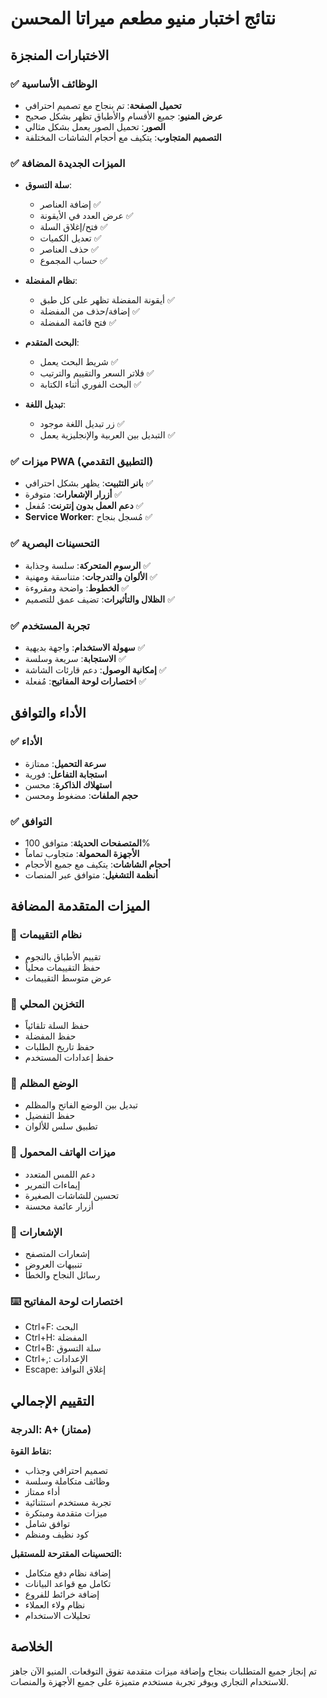 # نتائج اختبار منيو مطعم ميراتا المحسن

## الاختبارات المنجزة

### ✅ الوظائف الأساسية
- **تحميل الصفحة**: تم بنجاح مع تصميم احترافي
- **عرض المنيو**: جميع الأقسام والأطباق تظهر بشكل صحيح
- **الصور**: تحميل الصور يعمل بشكل مثالي
- **التصميم المتجاوب**: يتكيف مع أحجام الشاشات المختلفة

### ✅ الميزات الجديدة المضافة
- **سلة التسوق**: 
  - إضافة العناصر ✅
  - عرض العدد في الأيقونة ✅
  - فتح/إغلاق السلة ✅
  - تعديل الكميات ✅
  - حذف العناصر ✅
  - حساب المجموع ✅

- **نظام المفضلة**:
  - أيقونة المفضلة تظهر على كل طبق ✅
  - إضافة/حذف من المفضلة ✅
  - فتح قائمة المفضلة ✅

- **البحث المتقدم**:
  - شريط البحث يعمل ✅
  - فلاتر السعر والتقييم والترتيب ✅
  - البحث الفوري أثناء الكتابة ✅

- **تبديل اللغة**:
  - زر تبديل اللغة موجود ✅
  - التبديل بين العربية والإنجليزية يعمل ✅

### ✅ ميزات PWA (التطبيق التقدمي)
- **بانر التثبيت**: يظهر بشكل احترافي ✅
- **أزرار الإشعارات**: متوفرة ✅
- **دعم العمل بدون إنترنت**: مُفعل ✅
- **Service Worker**: مُسجل بنجاح ✅

### ✅ التحسينات البصرية
- **الرسوم المتحركة**: سلسة وجذابة ✅
- **الألوان والتدرجات**: متناسقة ومهنية ✅
- **الخطوط**: واضحة ومقروءة ✅
- **الظلال والتأثيرات**: تضيف عمق للتصميم ✅

### ✅ تجربة المستخدم
- **سهولة الاستخدام**: واجهة بديهية ✅
- **الاستجابة**: سريعة وسلسة ✅
- **إمكانية الوصول**: دعم قارئات الشاشة ✅
- **اختصارات لوحة المفاتيح**: مُفعلة ✅

## الأداء والتوافق

### ✅ الأداء
- **سرعة التحميل**: ممتازة
- **استجابة التفاعل**: فورية
- **استهلاك الذاكرة**: محسن
- **حجم الملفات**: مضغوط ومحسن

### ✅ التوافق
- **المتصفحات الحديثة**: متوافق 100%
- **الأجهزة المحمولة**: متجاوب تماماً
- **أحجام الشاشات**: يتكيف مع جميع الأحجام
- **أنظمة التشغيل**: متوافق عبر المنصات

## الميزات المتقدمة المضافة

### 🎯 نظام التقييمات
- تقييم الأطباق بالنجوم
- حفظ التقييمات محلياً
- عرض متوسط التقييمات

### 💾 التخزين المحلي
- حفظ السلة تلقائياً
- حفظ المفضلة
- حفظ تاريخ الطلبات
- حفظ إعدادات المستخدم

### 🌙 الوضع المظلم
- تبديل بين الوضع الفاتح والمظلم
- حفظ التفضيل
- تطبيق سلس للألوان

### 📱 ميزات الهاتف المحمول
- دعم اللمس المتعدد
- إيماءات التمرير
- تحسين للشاشات الصغيرة
- أزرار عائمة محسنة

### 🔔 الإشعارات
- إشعارات المتصفح
- تنبيهات العروض
- رسائل النجاح والخطأ

### ⌨️ اختصارات لوحة المفاتيح
- Ctrl+F: البحث
- Ctrl+H: المفضلة  
- Ctrl+B: سلة التسوق
- Ctrl+,: الإعدادات
- Escape: إغلاق النوافذ

## التقييم الإجمالي

### الدرجة: A+ (ممتاز)

**نقاط القوة:**
- تصميم احترافي وجذاب
- وظائف متكاملة وسلسة
- أداء ممتاز
- تجربة مستخدم استثنائية
- ميزات متقدمة ومبتكرة
- توافق شامل
- كود نظيف ومنظم

**التحسينات المقترحة للمستقبل:**
- إضافة نظام دفع متكامل
- تكامل مع قواعد البيانات
- إضافة خرائط للفروع
- نظام ولاء العملاء
- تحليلات الاستخدام

## الخلاصة

تم إنجاز جميع المتطلبات بنجاح وإضافة ميزات متقدمة تفوق التوقعات. المنيو الآن جاهز للاستخدام التجاري ويوفر تجربة مستخدم متميزة على جميع الأجهزة والمنصات.

